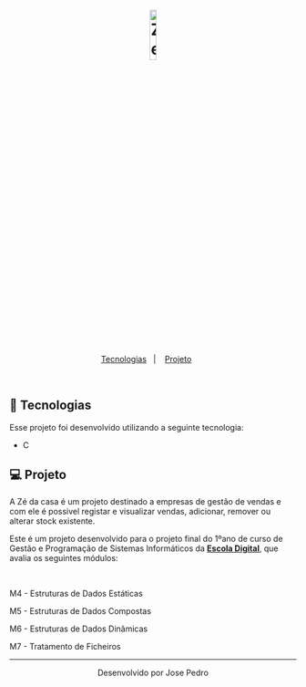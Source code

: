 <h1 align="center">
    <img alt="ZeDaCasa" title="ZeDaCasa" src="https://cdn.discordapp.com/attachments/741422693043273881/796395880264761364/ZE_DA_CASA.png" width="15%" />
</h1>

<p align="center">
  <a href="#rocket-tecnologias">Tecnologias</a>&nbsp;&nbsp;&nbsp;|&nbsp;&nbsp;&nbsp;
  <a href="#-projeto">Projeto</a>&nbsp;&nbsp;&nbsp;&nbsp;&nbsp;&nbsp;
 
</p>


<br>



## 🚀 Tecnologias

Esse projeto foi desenvolvido utilizando a seguinte tecnologia:

- C

## 💻 Projeto

A Zé da casa é um projeto destinado a empresas de gestão de vendas e com ele é possivel registar e visualizar vendas, adicionar, remover ou alterar stock existente.

Este é um projeto desenvolvido para o projeto final do 1ºano de curso de Gestão e Programação de Sistemas Informáticos da **[Escola Digital](https://escoladigital.com/)**, que avalia os seguintes módulos:

<br>
    <p>M4 - Estruturas de Dados Estáticas <p>
    <p>M5 - Estruturas de Dados Compostas <p>
    <p>M6 - Estruturas de Dados Dinâmicas <p>
    <p>M7 - Tratamento de Ficheiros <p>


---

<p align="center">Desenvolvido por Jose Pedro</p>
